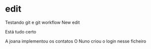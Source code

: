 # edit
Testando git e git workflow
New edit

Está tudo certo

A joana implementou os contatos
O Nuno criou o login nesse ficheiro
